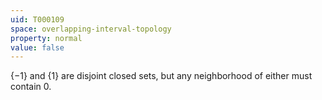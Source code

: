 ```yaml
---
uid: T000109
space: overlapping-interval-topology
property: normal
value: false
---
```

$\{-1\}$ and $\{1\}$ are disjoint closed sets, but any neighborhood of either must contain 0.

